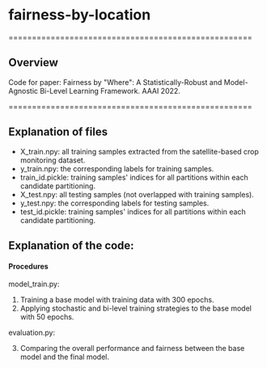 # fairness-by-location

====================================================
## Overview
Code for paper: Fairness by "Where": A Statistically-Robust and Model-Agnostic Bi-Level Learning Framework. AAAI 2022.


====================================================
## Explanation of files

* X_train.npy: all training samples extracted from the satellite-based crop monitoring dataset.
* y_train.npy: the corresponding labels for training samples.
* train_id.pickle: training samples' indices for all partitions within each candidate partitioning.
* X_test.npy: all testing samples (not overlapped with training samples).
* y_test.npy: the corresponding labels for testing samples.
* test_id.pickle: training samples' indices for all partitions within each candidate partitioning.


## Explanation of the code:

#### Procedures

model_train.py:
1. Training a base model with training data with 300 epochs.
2. Applying stochastic and bi-level training strategies to the base model with 50 epochs.

evaluation.py:

3. Comparing the overall performance and fairness between the base model and the final model.
